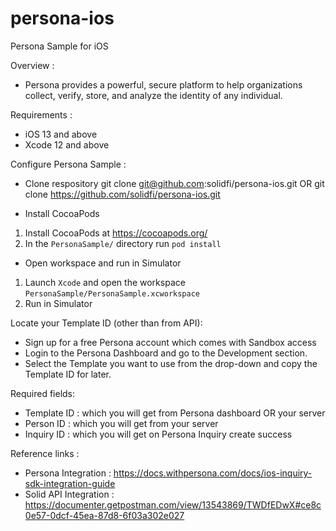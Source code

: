 # persona-ios
Persona Sample for iOS

Overview :
- Persona provides a powerful, secure platform to help organizations collect, verify, store, and analyze the identity of any individual.

Requirements :
- iOS 13 and above
- Xcode 12 and above

Configure Persona Sample :
- Clone respository
git clone git@github.com:solidfi/persona-ios.git
OR
git clone https://github.com/solidfi/persona-ios.git

- Install CocoaPods
1. Install CocoaPods at https://cocoapods.org/
2. In the `PersonaSample/` directory run `pod install`

- Open workspace and run in Simulator
1. Launch `Xcode` and open the workspace `PersonaSample/PersonaSample.xcworkspace`
2. Run in Simulator
 
Locate your Template ID (other than from API):
- Sign up for a free Persona account which comes with Sandbox access
- Login to the Persona Dashboard and go to the Development section.
- Select the Template you want to use from the drop-down and copy the Template ID for later.

Required fields:
- Template ID : which you will get from Persona dashboard OR your server 
- Person ID : which you will get from your server 
- Inquiry ID : which you will get on Persona Inquiry create success

Reference links :
- Persona Integration : https://docs.withpersona.com/docs/ios-inquiry-sdk-integration-guide
- Solid API Integration : https://documenter.getpostman.com/view/13543869/TWDfEDwX#ce8c0e57-0dcf-45ea-87d8-6f03a302e027
